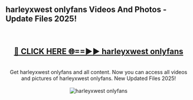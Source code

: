 <h2>harleyxwest onlyfans Videos And Photos - Update Files 2025!</h2>
<br>
<div align="center">
<h2><a href="https://linkcuts.com/hfmhzwbr" rel="nofollow">🔴 CLICK HERE 🌐==►► harleyxwest onlyfans</a></h2>
<br>
Get harleyxwest onlyfans and all content. Now you can access all videos and pictures of harleyxwest onlyfans. New Updated Files 2025!
<br>
<br>
<a href="https://linkcuts.com/hfmhzwbr" rel="nofollow" data-target="animated-image.originalLink"><img src="https://i.ibb.co.com/WyWwxjT/player-gif2.gif" alt="harleyxwest onlyfans" style="max-width: 100%; display: inline-block;" data-target="animated-image.originalImage"></a>
</div>
<br>